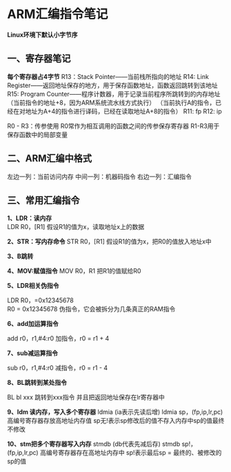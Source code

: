 # ARM汇编指令笔记

**Linux环境下默认小字节序**

## 一、寄存器笔记

**每个寄存器占4字节**
R13：Stack Pointer——当前栈所指向的地址
R14: Link Register——返回地址保存的地方，用于保存函数地址，函数返回跳转到该地址
R15: Program Counter——程序计数器，用于记录当前程序所跳转到的内存地址（当前指令的地址+8，因为ARM系统流水线方式执行）
                    （当前执行A的指令，已经在对地址为A+4的指令进行译码，已经在读取地址A+8的指令）
R11: fp
R12: ip

R0 - R3：传参使用
R0常作为相互调用的函数之间的传参保存寄存器
R1-R3用于保存函数中的局部变量

## 二、ARM汇编中格式

左边一列：当前访问内存
中间一列：机器码指令
右边一列：汇编指令

## 三、常用汇编指令

**1、LDR：读内存**	
LDR  R0，[R1]
假设R1的值为x，读取地址x上的数据

**2、STR：写内存命令**
STR  R0，[R1]
假设R1的值为x，把R0的值放入地址x中

**3、B跳转**

**4、MOV:赋值指令**
MOV  R0，R1
把R1的值赋给R0

**5、LDR相关伪指令**

LDR  R0，=0x12345678  
R0 = 0x12345678
伪指令，它会被拆分为几条真正的RAM指令

**6、add加运算指令**

add  r0，r1,#4:r0
加指令，r0 = r1 + 4

**7、sub减运算指令**

sub  r0，r1,#4:r0
减指令，r0 = r1 - 4

**8、BL跳转到某处指令**

BL  bl xxx
跳转到xxx指令
并且把返回地址保存在lr寄存器中

**9、ldm 读内存，写入多个寄存器**
ldmia    (ia表示先读后增)
ldmia  sp，(fp,ip,lr,pc)
高编号寄存器存放高地址内存值
sp无!表示sp修改后的值不存入内存中sp的值最终不修改

**10、stm把多个寄存器写入内存**
stmdb   (db代表先减后存)
stmdb  sp!，(fp,ip,lr,pc)
高编号寄存器存在高地址内存中
sp!表示最后sp = 最终的、被修改的sp的值



